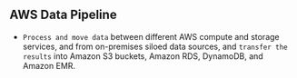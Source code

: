 AWS Data Pipeline
---

- `Process and move data` between different AWS compute and storage services, and from on-premises siloed data sources, and `transfer the results` into Amazon S3 buckets, Amazon RDS, DynamoDB, and Amazon EMR.
